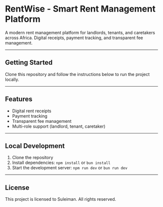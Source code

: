 # RentWise - Smart Rent Management Platform

A modern rent management platform for landlords, tenants, and caretakers across Africa. Digital receipts, payment tracking, and transparent fee management.

---

## Getting Started

Clone this repository and follow the instructions below to run the project locally.

---

## Features

- Digital rent receipts
- Payment tracking
- Transparent fee management
- Multi-role support (landlord, tenant, caretaker)

---

## Local Development

1. Clone the repository
2. Install dependencies: `npm install` or `bun install`
3. Start the development server: `npm run dev` or `bun run dev`

---

## License

This project is licensed to Suleiman. All rights reserved.
